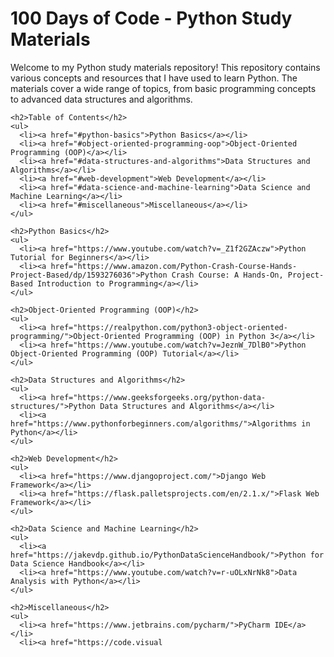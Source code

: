 <html>
  <head>
    <meta charset="utf-8">
    <title>100 Days of Code - Python Study Materials</title>
  </head>
  <body>
    <h1>100 Days of Code - Python Study Materials</h1>
    <p>Welcome to my Python study materials repository! This repository contains various concepts and resources that I have used to learn Python. The materials cover a wide range of topics, from basic programming concepts to advanced data structures and algorithms.</p>
    
    <h2>Table of Contents</h2>
    <ul>
      <li><a href="#python-basics">Python Basics</a></li>
      <li><a href="#object-oriented-programming-oop">Object-Oriented Programming (OOP)</a></li>
      <li><a href="#data-structures-and-algorithms">Data Structures and Algorithms</a></li>
      <li><a href="#web-development">Web Development</a></li>
      <li><a href="#data-science-and-machine-learning">Data Science and Machine Learning</a></li>
      <li><a href="#miscellaneous">Miscellaneous</a></li>
    </ul>
    
    <h2>Python Basics</h2>
    <ul>
      <li><a href="https://www.youtube.com/watch?v=_Z1f2GZAczw">Python Tutorial for Beginners</a></li>
      <li><a href="https://www.amazon.com/Python-Crash-Course-Hands-Project-Based/dp/1593276036">Python Crash Course: A Hands-On, Project-Based Introduction to Programming</a></li>
    </ul>
    
    <h2>Object-Oriented Programming (OOP)</h2>
    <ul>
      <li><a href="https://realpython.com/python3-object-oriented-programming/">Object-Oriented Programming (OOP) in Python 3</a></li>
      <li><a href="https://www.youtube.com/watch?v=JeznW_7DlB0">Python Object-Oriented Programming (OOP) Tutorial</a></li>
    </ul>
    
    <h2>Data Structures and Algorithms</h2>
    <ul>
      <li><a href="https://www.geeksforgeeks.org/python-data-structures/">Python Data Structures and Algorithms</a></li>
      <li><a href="https://www.pythonforbeginners.com/algorithms/">Algorithms in Python</a></li>
    </ul>
    
    <h2>Web Development</h2>
    <ul>
      <li><a href="https://www.djangoproject.com/">Django Web Framework</a></li>
      <li><a href="https://flask.palletsprojects.com/en/2.1.x/">Flask Web Framework</a></li>
    </ul>
    
    <h2>Data Science and Machine Learning</h2>
    <ul>
      <li><a href="https://jakevdp.github.io/PythonDataScienceHandbook/">Python for Data Science Handbook</a></li>
      <li><a href="https://www.youtube.com/watch?v=r-uOLxNrNk8">Data Analysis with Python</a></li>
    </ul>
    
    <h2>Miscellaneous</h2>
    <ul>
      <li><a href="https://www.jetbrains.com/pycharm/">PyCharm IDE</a></li>
      <li><a href="https://code.visual
